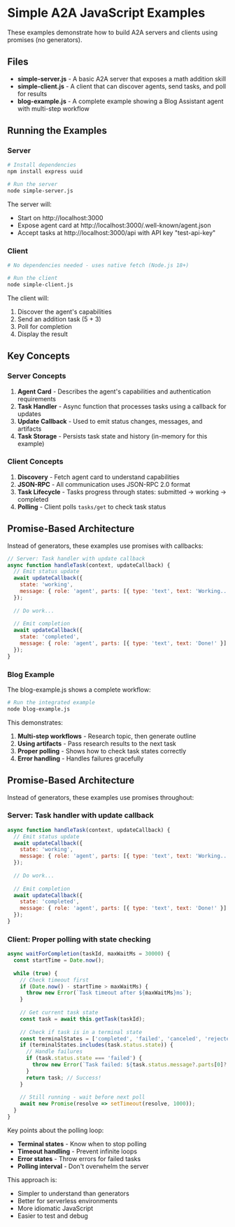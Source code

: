 # Simple A2A JavaScript Examples

These examples demonstrate how to build A2A servers and clients using promises (no generators).

## Files

- **simple-server.js** - A basic A2A server that exposes a math addition skill
- **simple-client.js** - A client that can discover agents, send tasks, and poll for results
- **blog-example.js** - A complete example showing a Blog Assistant agent with multi-step workflow

## Running the Examples

### Server

```bash
# Install dependencies
npm install express uuid

# Run the server
node simple-server.js
```

The server will:
- Start on http://localhost:3000
- Expose agent card at http://localhost:3000/.well-known/agent.json
- Accept tasks at http://localhost:3000/api with API key "test-api-key"

### Client

```bash
# No dependencies needed - uses native fetch (Node.js 18+)

# Run the client
node simple-client.js
```

The client will:
1. Discover the agent's capabilities
2. Send an addition task (5 + 3)
3. Poll for completion
4. Display the result

## Key Concepts

### Server Concepts

1. **Agent Card** - Describes the agent's capabilities and authentication requirements
2. **Task Handler** - Async function that processes tasks using a callback for updates
3. **Update Callback** - Used to emit status changes, messages, and artifacts
4. **Task Storage** - Persists task state and history (in-memory for this example)

### Client Concepts

1. **Discovery** - Fetch agent card to understand capabilities
2. **JSON-RPC** - All communication uses JSON-RPC 2.0 format
3. **Task Lifecycle** - Tasks progress through states: submitted → working → completed
4. **Polling** - Client polls `tasks/get` to check task status

## Promise-Based Architecture

Instead of generators, these examples use promises with callbacks:

```javascript
// Server: Task handler with update callback
async function handleTask(context, updateCallback) {
  // Emit status update
  await updateCallback({
    state: 'working',
    message: { role: 'agent', parts: [{ type: 'text', text: 'Working...' }] }
  });
  
  // Do work...
  
  // Emit completion
  await updateCallback({
    state: 'completed',
    message: { role: 'agent', parts: [{ type: 'text', text: 'Done!' }] }
  });
}
```

### Blog Example

The blog-example.js shows a complete workflow:

```bash
# Run the integrated example
node blog-example.js
```

This demonstrates:
1. **Multi-step workflows** - Research topic, then generate outline
2. **Using artifacts** - Pass research results to the next task
3. **Proper polling** - Shows how to check task states correctly
4. **Error handling** - Handles failures gracefully

## Promise-Based Architecture

Instead of generators, these examples use promises throughout:

### Server: Task handler with update callback
```javascript
async function handleTask(context, updateCallback) {
  // Emit status update
  await updateCallback({
    state: 'working',
    message: { role: 'agent', parts: [{ type: 'text', text: 'Working...' }] }
  });
  
  // Do work...
  
  // Emit completion
  await updateCallback({
    state: 'completed',
    message: { role: 'agent', parts: [{ type: 'text', text: 'Done!' }] }
  });
}
```

### Client: Proper polling with state checking
```javascript
async waitForCompletion(taskId, maxWaitMs = 30000) {
  const startTime = Date.now();
  
  while (true) {
    // Check timeout first
    if (Date.now() - startTime > maxWaitMs) {
      throw new Error(`Task timeout after ${maxWaitMs}ms`);
    }
    
    // Get current task state
    const task = await this.getTask(taskId);
    
    // Check if task is in a terminal state
    const terminalStates = ['completed', 'failed', 'canceled', 'rejected'];
    if (terminalStates.includes(task.status.state)) {
      // Handle failures
      if (task.status.state === 'failed') {
        throw new Error(`Task failed: ${task.status.message?.parts[0]?.text}`);
      }
      return task; // Success!
    }
    
    // Still running - wait before next poll
    await new Promise(resolve => setTimeout(resolve, 1000));
  }
}
```

Key points about the polling loop:
- **Terminal states** - Know when to stop polling
- **Timeout handling** - Prevent infinite loops
- **Error states** - Throw errors for failed tasks
- **Polling interval** - Don't overwhelm the server

This approach is:
- Simpler to understand than generators
- Better for serverless environments
- More idiomatic JavaScript
- Easier to test and debug